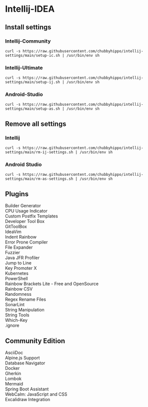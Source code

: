 # Intellij-IDEA
## Install settings 
### Intellij-Community
```
curl -s https://raw.githubusercontent.com/chubbyhippo/intellij-settings/main/setup-ic.sh | /usr/bin/env sh
```
### Intellij-Ultimate
```
curl -s https://raw.githubusercontent.com/chubbyhippo/intellij-settings/main/setup-ij.sh | /usr/bin/env sh
```
### Android-Studio
```
curl -s https://raw.githubusercontent.com/chubbyhippo/intellij-settings/main/setup-as.sh | /usr/bin/env sh
```

## Remove all settings 
### Intellij
```
curl -s https://raw.githubusercontent.com/chubbyhippo/intellij-settings/main/rm-ij-settings.sh | /usr/bin/env sh
```
### Android Studio
```
curl -s https://raw.githubusercontent.com/chubbyhippo/intellij-settings/main/rm-as-settings.sh | /usr/bin/env sh
```

## Plugins
Builder Generator  
CPU Usage Indicator  
Custom Postfix Templates  
Developer Tool Box  
GitToolBox  
IdeaVim  
Indent Rainbow  
Error Prone Compiler  
File Expander  
Fuzzier  
Java JFR Profiler  
Jump to Line  
Key Promoter X  
Kubernetes  
PowerShell  
Rainbow Brackets Lite - Free and OpenSource  
Rainbow CSV  
Randomness  
Regex Rename Files  
SonarLint  
String Manipulation  
String Tools  
Which-Key  
.ignore  
## Community Edition
AsciiDoc  
Alpine.js Support  
Database Navigator  
Docker  
Gherkin  
Lombok  
Mermaid  
Spring Boot Assistant  
WebCalm: JavaScript and CSS  
Excalidraw Integration  
